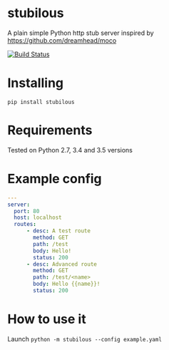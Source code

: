 # stubilous
A plain simple Python http stub server inspired by https://github.com/dreamhead/moco

[![Build Status](https://travis-ci.org/CodersOfTheNight/stubilous.svg?branch=master)](https://travis-ci.org/CodersOfTheNight/stubilous)

Installing
==========
`pip install stubilous`

Requirements
============
Tested on Python 2.7, 3.4 and 3.5 versions

Example config
==============
```yaml
---
server:
  port: 80
  host: localhost
  routes:
      - desc: A test route
        method: GET
        path: /test
        body: Hello!
        status: 200
      - desc: Advanced route
        method: GET
        path: /test/<name>
        body: Hello {{name}}!
        status: 200
```

How to use it
=============
Launch `python -m stubilous --config example.yaml`
